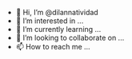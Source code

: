 - 👋 Hi, I’m @dilannatividad
- 👀 I’m interested in ...
- 🌱 I’m currently learning ...
- 💞️ I’m looking to collaborate on ...
- 📫 How to reach me ...

<!---
dilannatividad/dilannatividad is a ✨ special ✨ repository because its `README.md` (this file) appears on your GitHub profile.
You can click the Preview link to take a look at your changes.
--->
